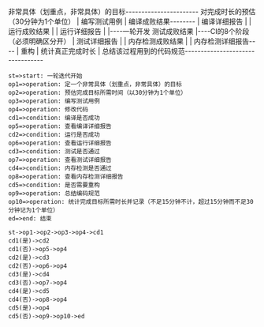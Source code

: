 非常具体（划重点，非常具体）的目标-----------------------
对完成时长的预估（30分钟为1个单位）                     |
编写测试用例                                            |
编译成败结果--------                                    |
编译详细报告       |                                    |
运行成败结果       |                                    |
运行详细报告       |                                    |----一轮开发
测试成败结果       |----CI的8个阶段（必须明确区分开）   |
测试详细报告       |                                    |
内存检测成败结果   |                                    |
内存检测详细报告----                                    |
重构                                                    |
统计真正完成时长                                        |
总结该过程用到的代码规范---------------------------------

```flow
st=>start: 一轮迭代开始
op1=>operation: 定一个非常具体（划重点，非常具体）的目标
op2=>operation: 预估完成目标所需时间（以30分钟为1个单位）
op3=>operation: 编写测试用例
op4=>operation: 修改代码
cd1=>condition: 编译是否成功
op5=>operation: 查看编译详细报告
cd2=>condition: 运行是否成功
op6=>operation: 查看运行详细报告
cd3=>condition: 测试是否通过
op7=>operation: 查看测试详细报告
cd4=>condition: 内存检测是否通过
op8=>operation: 查看内存检测详细报告
cd5=>condition: 是否需要重构
op9=>operation: 总结编码规范
op10=>operation: 统计完成目标所需时长并记录（不足15分钟不计，超过15分钟而不足30分钟记为1个单位）
ed=>end: 结束

st->op1->op2->op3->op4->cd1
cd1(是)->cd2
cd1(否)->op5->op4
cd2(是)->cd3
cd2(否)->op6->op4
cd3(是)->cd4
cd3(否)->op7->op4
cd4(是)->cd5
cd4(否)->op8->op4
cd5(是)->op4
cd5(否)->op9->op10->ed
```
